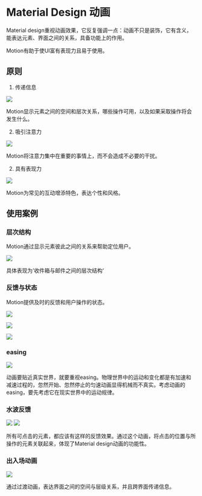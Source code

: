 # Material Design 动画

Material design重视动画效果，它反复强调一点：动画不只是装饰，它有含义，能表达元素、界面之间的关系，具备功能上的作用。

Motion有助于使UI富有表现力且易于使用。

## 原则

1. 传递信息

![](https://im.ezgif.com/tmp/ezgif-1-d6762b5bce04.gif)

Motion显示元素之间的空间和层次关系，哪些操作可用，以及如果采取操作将会发生什么。

2. 吸引注意力

![](https://im.ezgif.com/tmp/ezgif-1-8c1c595fe210.gif)

Motion将注意力集中在重要的事情上，而不会造成不必要的干扰。


2. 具有表现力

![](https://im.ezgif.com/tmp/ezgif-1-0210038c62a0.gif)

Motion为常见的互动增添特色，表达个性和风格。


## 使用案例

### 层次结构

Motion通过显示元素彼此之间的关系来帮助定位用户。

![](https://im.ezgif.com/tmp/ezgif-1-395ccb9d6935.gif)

具体表现为’收件箱与邮件之间的层次结构‘

### 反馈与状态

Motion提供及时的反馈和用户操作的状态。

![](https://im.ezgif.com/tmp/ezgif-1-40b0c8a1a0a8.gif)

![](https://im.ezgif.com/tmp/ezgif-1-2045a2aa56b9.gif)

![](https://im.ezgif.com/tmp/ezgif-1-9e96d4afedf8.gif)


### easing

![](https://image.uisdc.com/wp-content/uploads/2014/12/b-2.gif)

动画要贴近真实世界，就要重视easing。物理世界中的运动和变化都是有加速和减速过程的，忽然开始、忽然停止的匀速动画显得机械而不真实。考虑动画的easing，要先考虑它在现实世界中的运动规律。

### 水波反馈

![](https://im.ezgif.com/tmp/ezgif-1-6d4de001d86e.gif)
![](https://image.uisdc.com/wp-content/uploads/2014/12/b-5.gif)

所有可点击的元素，都应该有这样的反馈效果。通过这个动画，将点击的位置与所操作的元素关联起来，体现了Material design动画的功能性。

### 出入场动画

![](https://image.uisdc.com/wp-content/uploads/2014/12/b-6.gif)

通过过渡动画，表达界面之间的空间与层级关系，并且跨界面传递信息。




